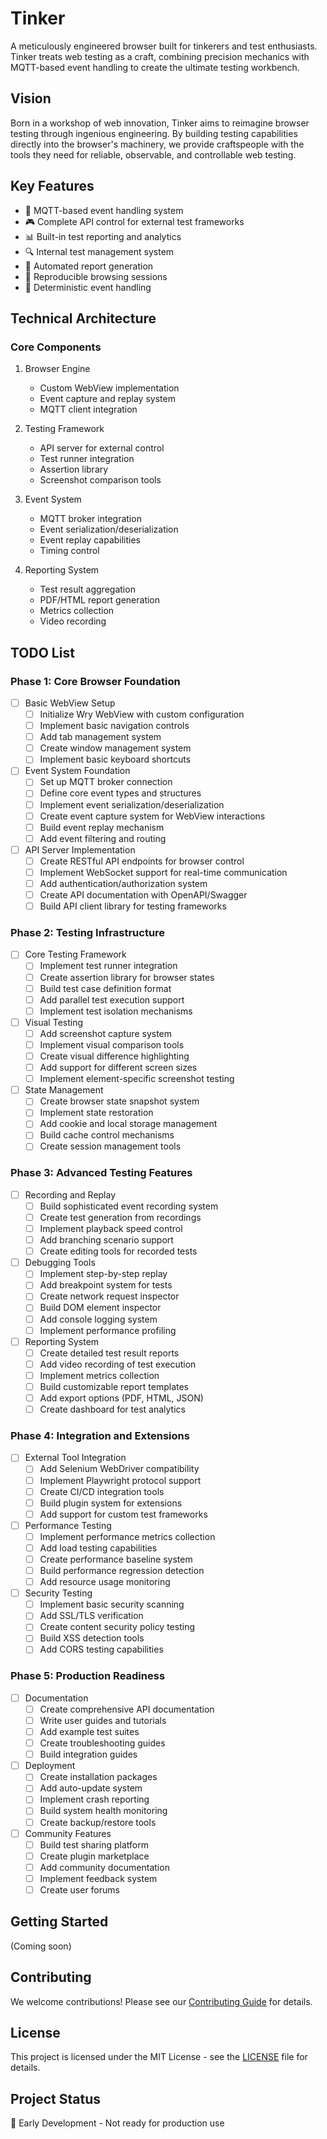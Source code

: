 # Tinker

A meticulously engineered browser built for tinkerers and test enthusiasts. Tinker treats web testing as a craft, combining precision mechanics with MQTT-based event handling to create the ultimate testing workbench.

## Vision

Born in a workshop of web innovation, Tinker aims to reimagine browser testing through ingenious engineering. By building testing capabilities directly into the browser's machinery, we provide craftspeople with the tools they need for reliable, observable, and controllable web testing.

## Key Features

- 🔄 MQTT-based event handling system
- 🎮 Complete API control for external test frameworks
- 📊 Built-in test reporting and analytics
- 🔍 Internal test management system
- 📝 Automated report generation
- 🔄 Reproducible browsing sessions
- 🎯 Deterministic event handling

## Technical Architecture

### Core Components

1. Browser Engine
   - Custom WebView implementation
   - Event capture and replay system
   - MQTT client integration

2. Testing Framework
   - API server for external control
   - Test runner integration
   - Assertion library
   - Screenshot comparison tools

3. Event System
   - MQTT broker integration
   - Event serialization/deserialization
   - Event replay capabilities
   - Timing control

4. Reporting System
   - Test result aggregation
   - PDF/HTML report generation
   - Metrics collection
   - Video recording

## TODO List

### Phase 1: Core Browser Foundation
- [ ] Basic WebView Setup
  - [ ] Initialize Wry WebView with custom configuration
  - [ ] Implement basic navigation controls
  - [ ] Add tab management system
  - [ ] Create window management system
  - [ ] Implement basic keyboard shortcuts

- [ ] Event System Foundation
  - [ ] Set up MQTT broker connection
  - [ ] Define core event types and structures
  - [ ] Implement event serialization/deserialization
  - [ ] Create event capture system for WebView interactions
  - [ ] Build event replay mechanism
  - [ ] Add event filtering and routing

- [ ] API Server Implementation
  - [ ] Create RESTful API endpoints for browser control
  - [ ] Implement WebSocket support for real-time communication
  - [ ] Add authentication/authorization system
  - [ ] Create API documentation with OpenAPI/Swagger
  - [ ] Build API client library for testing frameworks

### Phase 2: Testing Infrastructure
- [ ] Core Testing Framework
  - [ ] Implement test runner integration
  - [ ] Create assertion library for browser states
  - [ ] Build test case definition format
  - [ ] Add parallel test execution support
  - [ ] Implement test isolation mechanisms

- [ ] Visual Testing
  - [ ] Add screenshot capture system
  - [ ] Implement visual comparison tools
  - [ ] Create visual difference highlighting
  - [ ] Add support for different screen sizes
  - [ ] Implement element-specific screenshot testing

- [ ] State Management
  - [ ] Create browser state snapshot system
  - [ ] Implement state restoration
  - [ ] Add cookie and local storage management
  - [ ] Build cache control mechanisms
  - [ ] Create session management tools

### Phase 3: Advanced Testing Features
- [ ] Recording and Replay
  - [ ] Build sophisticated event recording system
  - [ ] Create test generation from recordings
  - [ ] Implement playback speed control
  - [ ] Add branching scenario support
  - [ ] Create editing tools for recorded tests

- [ ] Debugging Tools
  - [ ] Implement step-by-step replay
  - [ ] Add breakpoint system for tests
  - [ ] Create network request inspector
  - [ ] Build DOM element inspector
  - [ ] Add console logging system
  - [ ] Implement performance profiling

- [ ] Reporting System
  - [ ] Create detailed test result reports
  - [ ] Add video recording of test execution
  - [ ] Implement metrics collection
  - [ ] Build customizable report templates
  - [ ] Add export options (PDF, HTML, JSON)
  - [ ] Create dashboard for test analytics

### Phase 4: Integration and Extensions
- [ ] External Tool Integration
  - [ ] Add Selenium WebDriver compatibility
  - [ ] Implement Playwright protocol support
  - [ ] Create CI/CD integration tools
  - [ ] Build plugin system for extensions
  - [ ] Add support for custom test frameworks

- [ ] Performance Testing
  - [ ] Implement performance metrics collection
  - [ ] Add load testing capabilities
  - [ ] Create performance baseline system
  - [ ] Build performance regression detection
  - [ ] Add resource usage monitoring

- [ ] Security Testing
  - [ ] Implement basic security scanning
  - [ ] Add SSL/TLS verification
  - [ ] Create content security policy testing
  - [ ] Build XSS detection tools
  - [ ] Add CORS testing capabilities

### Phase 5: Production Readiness
- [ ] Documentation
  - [ ] Create comprehensive API documentation
  - [ ] Write user guides and tutorials
  - [ ] Add example test suites
  - [ ] Create troubleshooting guides
  - [ ] Build integration guides

- [ ] Deployment
  - [ ] Create installation packages
  - [ ] Add auto-update system
  - [ ] Implement crash reporting
  - [ ] Build system health monitoring
  - [ ] Create backup/restore tools

- [ ] Community Features
  - [ ] Build test sharing platform
  - [ ] Create plugin marketplace
  - [ ] Add community documentation
  - [ ] Implement feedback system
  - [ ] Create user forums

## Getting Started

(Coming soon)

## Contributing

We welcome contributions! Please see our [Contributing Guide](CONTRIBUTING.md) for details.

## License

This project is licensed under the MIT License - see the [LICENSE](LICENSE) file for details.

## Project Status

🚧 Early Development - Not ready for production use
